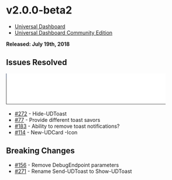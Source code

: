 # v2.0.0-beta2

* [Universal Dashboard](https://www.powershellgallery.com/packages/UniversalDashboard/2.0.0-beta2)
* [Universal Dashboard Community Edition](https://www.powershellgallery.com/packages/UniversalDashboard.Community/2.0.0-beta2)

**Released: July 19th, 2018**

## Issues Resolved

![](../.gitbook/assets/toast.gif)

* [\#272](https://github.com/ironmansoftware/universal-dashboard/issues/272) - Hide-UDToast
* [\#77](https://github.com/ironmansoftware/universal-dashboard/issues/77) - Provide different toast savors
* [\#183](https://github.com/ironmansoftware/universal-dashboard/issues/183) - Ability to remove toast notifications?
* [\#114](https://github.com/ironmansoftware/universal-dashboard/issues/114) - New-UDCard -Icon

## Breaking Changes

* [\#156](https://github.com/ironmansoftware/universal-dashboard/issues/156) - Remove DebugEndpoint parameters
* [\#271](https://github.com/ironmansoftware/universal-dashboard/issues/271) - Rename Send-UDToast to Show-UDToast

